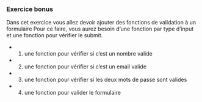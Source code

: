 ### Exercice bonus
Dans cet exercice vous allez devoir ajouter des fonctions de validation à un  formulaire
Pour ce faire, vous aurez besoin d’une fonction par type d’input et une fonction pour vérifier le submit.

* 1. une fonction pour vérifier si c’est un nombre valide
* 2. une fonction pour vérifier si c’est un email valide
* 3. une fonction pour vérifier si les deux mots de passe sont valides
* 4. une fonction pour valider le formulaire
